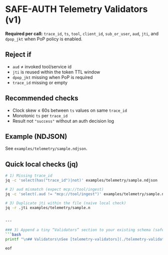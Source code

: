# SAFE-AUTH Telemetry Validators (v1)

**Required per call:** `trace_id`, `ts`, `tool`, `client_id`, `sub_or_user`, `aud`, `jti`, and `dpop_jkt` when PoP policy is enabled.

## Reject if
- `aud` ≠ invoked tool/service id
- `jti` is reused within the token TTL window
- `dpop_jkt` missing when PoP is required
- `trace_id` missing or empty

## Recommended checks
- Clock skew ≤ 60s between `ts` values on same `trace_id`
- Monotonic `ts` per `trace_id`
- Result not `"success"` without an auth decision log

## Example (NDJSON)
See `examples/telemetry/sample.ndjson`.

## Quick local checks (jq)
```bash
# 1) Missing trace_id
jq -c 'select(has("trace_id")|not)' examples/telemetry/sample.ndjson

# 2) aud mismatch (expect mcp://tool/ingest)
jq -c 'select(.aud != "mcp://tool/ingest")' examples/telemetry/sample.ndjson

# 3) Duplicate jti within the file (naive local check)
jq -r .jti examples/telemetry/sample.n


---

### 3) Append a tiny “Validators” section to your existing schema (safe even if it already exists)
```bash
printf "\n## Validators\nSee [telemetry-validators](./telemetry-validators.md) and [sample NDJSON](../../examples/telemetry/sample.ndjson).\n" >> docs/auth/telemetry-schema.md

eof
